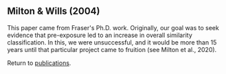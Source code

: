 ## Milton & Wills (2004)

This paper came from Fraser's Ph.D. work. Originally, our goal was to seek evidence that pre-exposure led to an increase in overall similarity classification. In this, we were unsuccessful, and it would be more than 15 years until that particular project came to fruition (see Milton et al., 2020). 

Return to [publications](publications.md).

